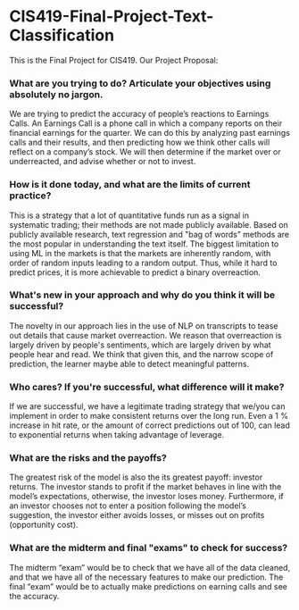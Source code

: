 # CIS419-Final-Project-Text-Classification

This is the Final Project for CIS419. Our Project Proposal:


### What are you trying to do? Articulate your objectives using absolutely no jargon.    
We are trying to predict the accuracy of people’s reactions to Earnings Calls. An Earnings Call is a phone call in which a company reports on their financial earnings for the quarter. We can do this by analyzing past earnings calls and their results, and then predicting how we think other calls will reflect on a company’s stock. We will then determine if the market over or underreacted, and advise whether or not to invest.


### How is it done today, and what are the limits of current practice?
This is a strategy that a lot of quantitative funds run as a signal in systematic trading; their methods are not made publicly available. Based on publicly available research, text regression and "bag of words" methods are the most popular in understanding the text itself. The biggest limitation to using ML in the markets is that the markets are inherently random, with order of random inputs leading to a random output. Thus, while it hard to predict prices, it is more achievable to predict a binary overreaction.


### What's new in your approach and why do you think it will be successful?
The novelty in our approach lies in the use of NLP on transcripts to tease out details that cause market overreaction. We reason that overreaction is largely driven by people's sentiments, which are largely driven by what people hear and read. We think that given this, and the narrow scope of prediction, the learner maybe able to detect meaningful patterns.


### Who cares? If you're successful, what difference will it make?
If we are successful, we have a legitimate trading strategy that we/you can implement in order to make consistent returns over the long run. Even a 1 \% increase in hit rate, or the amount of correct predictions out of 100, can lead to exponential returns when taking advantage of leverage.


### What are the risks and the payoffs? 
The greatest risk of the model is also the its greatest payoff: investor returns. The investor stands to profit if the market behaves in line with the model’s expectations, otherwise, the investor loses money. Furthermore, if an investor chooses not to enter a position following the model’s suggestion, the investor either avoids losses, or misses out on profits (opportunity cost).


### What are the midterm and final "exams" to check for success?
The midterm “exam” would be to check that we have all of the data cleaned, and that we have all of the necessary features to make our prediction. The final “exam” would be to actually make predictions on earning calls and see the accuracy. 